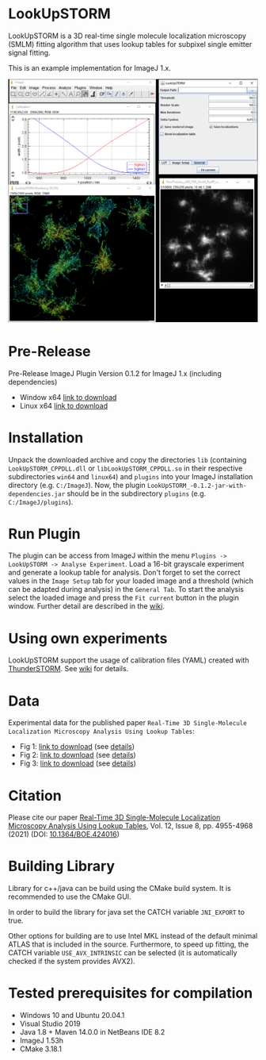 # LookUpSTORM

LookUpSTORM is a 3D real-time single molecule localization microscopy (SMLM) fitting algorithm that uses lookup tables for subpixel single emitter signal fitting.

This is an example implementation for ImageJ 1.x.

![Thumbnail](https://github.com/CURTLab/IJLookUpSTORM/blob/master/thumbnail_lookupstorm.png)

# Pre-Release
Pre-Release ImageJ Plugin Version 0.1.2 for ImageJ 1.x (including dependencies) 
* Window x64 [link to download](https://github.com/CURTLab/IJLookUpSTORM/releases/download/0.1.2/LookUpSTORM_-0.1.2-win64-jar-with-dependencies.zip)
* Linux x64 [link to download](https://github.com/CURTLab/IJLookUpSTORM/releases/download/0.1.2/LookUpSTORM_-0.1.2-linux64-jar-with-dependencies.zip)

# Installation
Unpack the downloaded archive and copy the directories `lib` (containing `LookUpSTORM_CPPDLL.dll` or `libLookUpSTORM_CPPDLL.so` in their respective subdirectories `win64` and `linux64`) and `plugins` into your ImageJ installation directory (e.g. `C:/ImageJ`). Now, the plugin `LookUpSTORM_-0.1.2-jar-with-dependencies.jar` should be in the subdirectory `plugins` (e.g. `C:/ImageJ/plugins`).

# Run Plugin
The plugin can be access from ImageJ within the menu `Plugins -> LookUpSTORM -> Analyse Experiment`. Load a 16-bit grayscale experiment and generate a lookup table for analysis. Don't forget to set the correct values in the `Image Setup` tab for your loaded image and a threshold (which can be adapted during analysis) in the `General Tab`. To start the analysis select the loaded image and press the `Fit current` button in the plugin window. Further detail are described in the [wiki](https://github.com/CURTLab/IJLookUpSTORM/wiki/Usage).

# Using own experiments
LookUpSTORM support the usage of calibration files (YAML) created with [ThunderSTORM](https://github.com/zitmen/thunderstorm). See [wiki](https://github.com/CURTLab/IJLookUpSTORM/wiki/CreateCalibrationFile) for details.

# Data
Experimental data for the published paper `Real-Time 3D Single-Molecule Localization Microscopy Analysis Using Lookup Tables`:
* Fig 1: [link to download](https://filebox.fhooecloud.at/index.php/s/fKwtgFXaxcf8jpp) (see [details](https://github.com/CURTLab/IJLookUpSTORM/wiki/DetailsFig1))
* Fig 2: [link to download](https://filebox.fhooecloud.at/index.php/s/6EyQ4tnWM2qZdHe) (see [details](https://github.com/CURTLab/IJLookUpSTORM/wiki/DetailsFig2))
* Fig 3: [link to download](https://filebox.fhooecloud.at/index.php/s/tKZ8n9GaKtSGW3N) (see [details](https://github.com/CURTLab/IJLookUpSTORM/wiki/DetailsFig3))

# Citation
Please cite our paper [Real-Time 3D Single-Molecule Localization Microscopy Analysis Using Lookup Tables](https://www.osapublishing.org/boe/fulltext.cfm?uri=boe-12-8-4955&id=453384), Vol. 12, Issue 8, pp. 4955-4968 (2021) (DOI: [10.1364/BOE.424016](https://doi.org/10.1364/BOE.424016))

# Building Library
Library for c++/java can be build using the CMake build system. It is recommended to use the CMake GUI. 

In order to build the library for java set the CATCH variable `JNI_EXPORT` to true.

Other options for building are to use Intel MKL instead of the default minimal ATLAS that is included in the source. Furthermore, to speed up fitting, the CATCH variable `USE_AVX_INTRINSIC` can be selected (it is automatically checked if the system provides AVX2).

# Tested prerequisites for compilation
* Windows 10 and Ubuntu 20.04.1
* Visual Studio 2019
* Java 1.8 + Maven 14.0.0 in NetBeans IDE 8.2
* ImageJ 1.53h
* CMake 3.18.1
